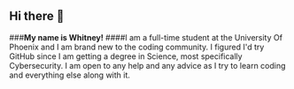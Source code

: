 ## Hi there 👋
###**My name is Whitney!**
####I am a full-time student at the University Of Phoenix and I am brand new to the coding community. I figured I'd try GitHub since I am getting a degree in Science, most specifically Cybersecurity. I am open to any help and any advice as I try to learn coding and everything else along with it.


<!--
**wallacewhitney580/wallacewhitney580** is a ✨ _special_ ✨ repository because its `README.md` (this file) appears on your GitHub profile.

Here are some ideas to get you started:

- 🔭 I’m currently working on ...
- 🌱 I’m currently learning ...
- 👯 I’m looking to collaborate on ...
- 🤔 I’m looking for help with ...
- 💬 Ask me about ...
- 📫 How to reach me: ...
- 😄 Pronouns: ...
- ⚡ Fun fact: ...
-->
